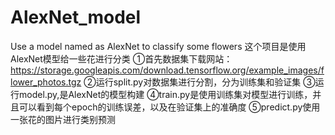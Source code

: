 # AlexNet_model
Use a model named as AlexNet to classify some flowers
这个项目是使用AlexNet模型给一些花进行分类
①首先数据集下载网站：https://storage.googleapis.com/download.tensorflow.org/example_images/flower_photos.tgz
②运行split.py对数据集进行分割，分为训练集和验证集
③运行model.py,是AlexNet的模型构建
④train.py是使用训练集对模型进行训练，并且可以看到每个epoch的训练误差，以及在验证集上的准确度
⑤predict.py使用一张花的图片进行类别预测
